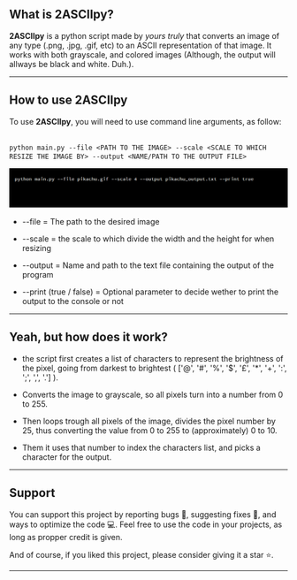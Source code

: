 ## What is **2ASCIIpy**?

**2ASCIIpy** is a python script made by _yours truly_ that converts an image of any type (.png, .jpg, .gif, etc) to an ASCII representation of that image. It works with both grayscale, and colored images (Although, the output will allways be black and white. Duh.).

---

## How to use **2ASCIIpy**

To use **2ASCIIpy**, you will need to use command line arguments, as follow:

```

python main.py --file <PATH TO THE IMAGE> --scale <SCALE TO WHICH RESIZE THE IMAGE BY> --output <NAME/PATH TO THE OUTPUT FILE>

```

![Example image](https://github.com/purrleterian/Image-to-ASCII-art-converter/blob/master/github_stuff/demo.png)

- --file = The path to the desired image

- --scale = the scale to which divide the width and the height for when resizing

- --output = Name and path to the text file containing the output of the program

- --print (true / false) = Optional parameter to decide wether to print the output to the console or not

---

## Yeah, but how does it work?

- the script first creates a list of characters to represent the brightness of the pixel, going from darkest to brightest ( ['@', '#', '%', '$', '£', '*', '+', ':', ';', ',', '.'] ).

- Converts the image to grayscale, so all pixels turn into a number from 0 to 255.

- Then loops trough all pixels of the image, divides the pixel number by 25, thus converting the value from 0 to 255 to (approximately) 0 to 10.

- Them it uses that number to index the characters list, and picks a character for the output.

---

## Support

You can support this project by reporting bugs 🐞, suggesting fixes 🔧, and ways to optimize the code 💻. Feel free to use the code in your projects, as long as propper credit is given.

And of course, if you liked this project, please consider giving it a star ⭐.

---
